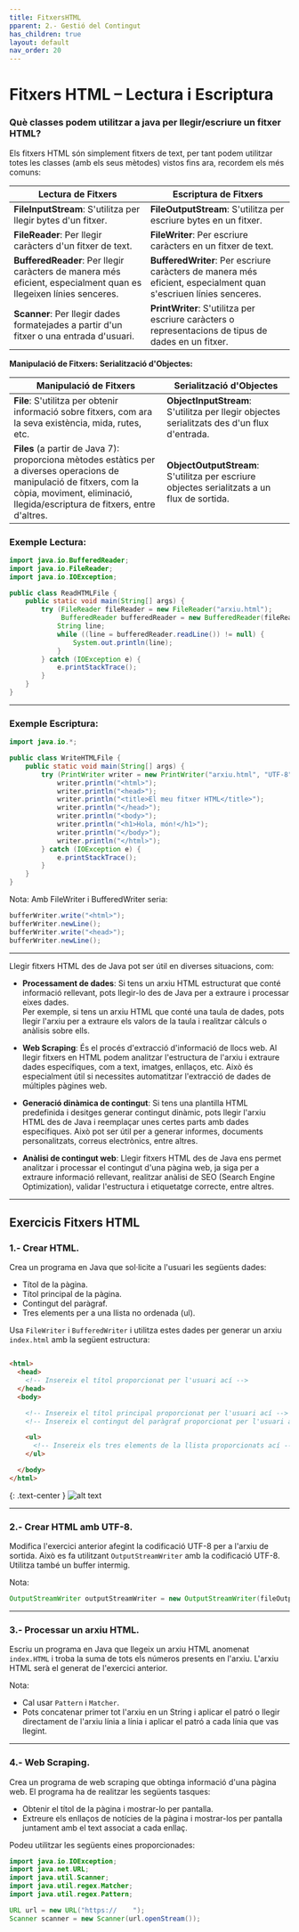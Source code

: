 ```yaml
---
title: FitxersHTML
pparent: 2.- Gestió del Contingut
has_children: true
layout: default
nav_order: 20
---
```


# Fitxers HTML – Lectura i Escriptura

### **Què classes podem utilitzar a java per llegir/escriure un fitxer HTML?**

Els fitxers HTML són simplement fitxers de text, per tant podem utilitzar totes les classes (amb els seus mètodes) vistos fins ara, recordem els més comuns:

| Lectura de Fitxers                              | Escriptura de Fitxers                           |
|-------------------------------------------------|-------------------------------------------------|
| **FileInputStream**: S'utilitza per llegir bytes d'un fitxer.  | **FileOutputStream**: S'utilitza per escriure bytes en un fitxer. |
| **FileReader**: Per llegir caràcters d'un fitxer de text. | **FileWriter**: Per escriure caràcters en un fitxer de text. |
| **BufferedReader**: Per llegir caràcters de manera més eficient, especialment quan es llegeixen línies senceres. | **BufferedWriter**: Per escriure caràcters de manera més eficient, especialment quan s'escriuen línies senceres. |
| **Scanner**: Per llegir dades formatejades a partir d'un fitxer o una entrada d'usuari. | **PrintWriter**: S'utilitza per escriure caràcters o representacions de tipus de dades en un fitxer. |

**Manipulació de Fitxers: Serialització d'Objectes:**  
  


| Manipulació de Fitxers                          | Serialització d'Objectes                        |
|-------------------------------------------------|-------------------------------------------------|
| **File**: S'utilitza per obtenir informació sobre fitxers, com ara la seva existència, mida, rutes, etc. | **ObjectInputStream**: S'utilitza per llegir objectes serialitzats des d'un flux d'entrada. |
| **Files** (a partir de Java 7): proporciona mètodes estàtics per a diverses operacions de manipulació de fitxers, com la còpia, moviment, eliminació, llegida/escriptura de fitxers, entre d'altres. | **ObjectOutputStream**: S'utilitza per escriure objectes serialitzats a un flux de sortida. |

### Exemple Lectura:

```java
import java.io.BufferedReader;
import java.io.FileReader;
import java.io.IOException;

public class ReadHTMLFile {
    public static void main(String[] args) {
        try (FileReader fileReader = new FileReader("arxiu.html");
             BufferedReader bufferedReader = new BufferedReader(fileReader)) {
            String line;
            while ((line = bufferedReader.readLine()) != null) {
                System.out.println(line);
            }
        } catch (IOException e) {
            e.printStackTrace();
        }
    }
}
```

---

### Exemple Escriptura:

```java
import java.io.*;

public class WriteHTMLFile {
    public static void main(String[] args) {
        try (PrintWriter writer = new PrintWriter("arxiu.html", "UTF-8")) {
            writer.println("<html>");
            writer.println("<head>");
            writer.println("<title>El meu fitxer HTML</title>");
            writer.println("</head>");
            writer.println("<body>");
            writer.println("<h1>Hola, món!</h1>");
            writer.println("</body>");
            writer.println("</html>");
        } catch (IOException e) {
            e.printStackTrace();
        }
    }
}
```

Nota: Amb FileWriter i BufferedWriter seria:

```java
bufferWriter.write("<html>");
bufferWriter.newLine();
bufferWriter.write("<head>");
bufferWriter.newLine();
```

---

Llegir fitxers HTML des de Java pot ser útil en diverses situacions, com:

- **Processament de dades**: Si tens un arxiu HTML estructurat que conté informació rellevant, pots llegir-lo des de Java per a extraure i processar eixes dades.  
  Per exemple, si tens un arxiu HTML que conté una taula de dades, pots llegir l'arxiu per a extraure els valors de la taula i realitzar càlculs o anàlisis sobre ells.

- **Web Scraping**: És el procés d'extracció d'informació de llocs web. Al llegir fitxers en HTML podem analitzar l'estructura de l'arxiu i extraure dades específiques, com a text, imatges, enllaços, etc. Això és especialment útil si necessites automatitzar l'extracció de dades de múltiples pàgines web.

- **Generació dinàmica de contingut**: Si tens una plantilla HTML predefinida i desitges generar contingut dinàmic, pots llegir l'arxiu HTML des de Java i reemplaçar unes certes parts amb dades específiques. Això pot ser útil per a generar informes, documents personalitzats, correus electrònics, entre altres.

- **Anàlisi de contingut web**: Llegir fitxers HTML des de Java ens permet analitzar i processar el contingut d'una pàgina web, ja siga per a extraure informació rellevant, realitzar anàlisi de SEO (Search Engine Optimization), validar l'estructura i etiquetatge correcte, entre altres.

---




## Exercicis Fitxers HTML

### 1.- Crear HTML.

Crea un programa en Java que sol·licite a l'usuari les següents dades:

- Títol de la pàgina.
- Títol principal de la pàgina.
- Contingut del paràgraf.
- Tres elements per a una llista no ordenada (ul).

Usa `FileWriter` i `BufferedWriter` i utilitza estes dades per generar un arxiu `index.html` amb la següent estructura:

```html

<html>
  <head>
    <!-- Insereix el títol proporcionat per l'usuari ací -->
  </head>
  <body>

    <!-- Insereix el títol principal proporcionat per l'usuari ací -->
    <!-- Insereix el contingut del paràgraf proporcionat per l'usuari ací -->

    <ul>
      <!-- Insereix els tres elements de la llista proporcionats ací -->
    </ul>

  </body>
</html>

```
{: .text-center }
![alt text](../assets/imatges/html/exercicihtml.png)



---

### 2.- Crear HTML amb UTF-8.

Modifica l'exercici anterior afegint la codificació UTF-8 per a l'arxiu de sortida. Això es fa utilitzant `OutputStreamWriter` amb la codificació UTF-8. Utilitza també un buffer intermig.

Nota:
```java
OutputStreamWriter outputStreamWriter = new OutputStreamWriter(fileOutputStream, "UTF-8");
```

---

### 3.- Processar un arxiu HTML.

Escriu un programa en Java que llegeix un arxiu HTML anomenat `index.HTML` i troba la suma de tots els números presents en l'arxiu. L'arxiu HTML serà el generat de l'exercici anterior.

Nota:
- Cal usar `Pattern` i `Matcher`.
- Pots concatenar primer tot l'arxiu en un String i aplicar el patró o llegir directament de l'arxiu línia a línia i aplicar el patró a cada línia que vas llegint.

---

### 4.- Web Scraping.

Crea un programa de web scraping que obtinga informació d'una pàgina web. El programa ha de realitzar les següents tasques:

- Obtenir el títol de la pàgina i mostrar-lo per pantalla.
- Extreure els enllaços de notícies de la pàgina i mostrar-los per pantalla juntament amb el text associat a cada enllaç.

Podeu utilitzar les següents eines proporcionades:

```java
import java.io.IOException;
import java.net.URL;
import java.util.Scanner;
import java.util.regex.Matcher;
import java.util.regex.Pattern;

URL url = new URL("https://    ");
Scanner scanner = new Scanner(url.openStream());
```

